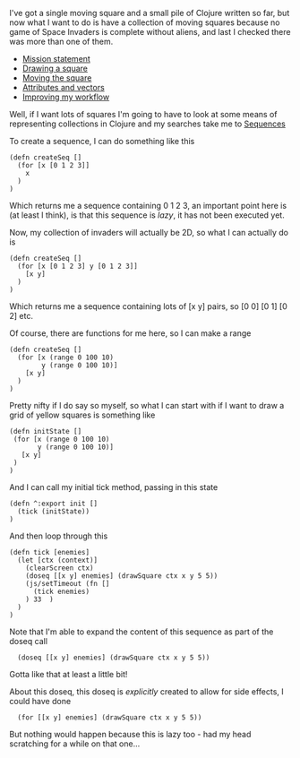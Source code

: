 I've got a single moving square and a small pile of Clojure written so far, but now what I want to do is have a collection of moving squares because no game of Space Invaders is complete without aliens, and last I checked there was more than one of them.

- [Mission statement](/entries/learn-functional-programming-with-me---a-mission-statement.html)
- [Drawing a square](/entries/learn-functional-programming-with-me---drawing-a-square.html)
- [Moving the square](/entries/learn-functional-programming-with-me---moving-the-square.html)
- [Attributes and vectors](/entries/learn-functional-programming-with-me---attributes-and-vectors.html)
- [Improving my workflow](/entries/learn-functional-programming-with-me---improving-my-workflow.html)


Well, if I want lots of squares I'm going to have to look at some means of representing collections in Clojure and my searches take me to [Sequences](http://clojuredocs.org/clojure_core/clojure.core/seq)

To create a sequence, I can do something like this

    (defn createSeq []
      (for [x [0 1 2 3]]
        x
      )
    )

Which returns me a sequence containing 0 1 2 3, an important point here is (at least I think), is that this sequence is *lazy*, it has not been executed yet. 

Now, my collection of invaders will actually be 2D, so what I can actually do is


    (defn createSeq []
      (for [x [0 1 2 3] y [0 1 2 3]]
        [x y]
      )
    )

Which returns me a sequence containing lots of [x y] pairs, so [0 0] [0 1] [0 2] etc.

Of course, there are functions for me here, so I can make a range

    (defn createSeq []
      (for [x (range 0 100 10) 
            y (range 0 100 10)]
        [x y]
      )
    )

Pretty nifty if I do say so myself, so what I can start with if I want to draw a grid of yellow squares is something like

    (defn initState []
     (for [x (range 0 100 10)
           y (range 0 100 10)]
       [x y]
     )
    )

And I can call my initial tick method, passing in this state

    (defn ^:export init []
      (tick (initState)) 
    )

And then loop through this

    (defn tick [enemies]
      (let [ctx (context)] 
        (clearScreen ctx) 
        (doseq [[x y] enemies] (drawSquare ctx x y 5 5))
        (js/setTimeout (fn []
          (tick enemies) 
        ) 33  )
      )
    )

Note that I'm able to expand the content of this sequence as part of the doseq call

      (doseq [[x y] enemies] (drawSquare ctx x y 5 5))

Gotta like that at least a little bit!

About this doseq, this doseq is *explicitly* created to allow for side effects, I could have done

      (for [[x y] enemies] (drawSquare ctx x y 5 5))

But nothing would happen because this is lazy too - had my head scratching for a while on that one...
